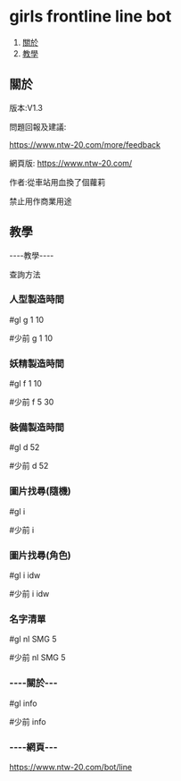 # girls frontline line bot

1. [關於](#about)
2. [教學](#help)

<a name="about"></a>
## 關於

版本:V1.3

問題回報及建議:

https://www.ntw-20.com/more/feedback

網頁版: https://www.ntw-20.com/

作者:從車站用血換了個蘿莉

禁止用作商業用途


<a name="help"></a>
## 教學
----教學----

查詢方法

### 人型製造時間

#gl g 1 10

#少前 g 1 10

### 妖精製造時間

#gl f 1 10

#少前 f 5 30

### 裝備製造時間

#gl d 52

#少前 d 52

### 圖片找尋(隨機)

#gl i

#少前 i

### 圖片找尋(角色)

#gl i idw

#少前 i idw

### 名字清單

#gl nl SMG 5

#少前 nl SMG 5

### ----關於---

#gl info

#少前 info

### ----網頁---

https://www.ntw-20.com/bot/line


